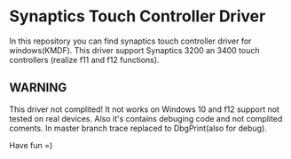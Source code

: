 # Synaptics Touch Controller Driver
In this repository you can find synaptics touch controller driver for windows(KMDF).
This driver support Synaptics 3200 an 3400 touch controllers (realize f11 and f12 functions).
## WARNING
This driver not complited!
It not works on Windows 10 and f12 support not tested on real devices.
Also it's  contains debuging code and not complited coments.
In master branch trace replaced to DbgPrint(also for debug).

Have fun =)
